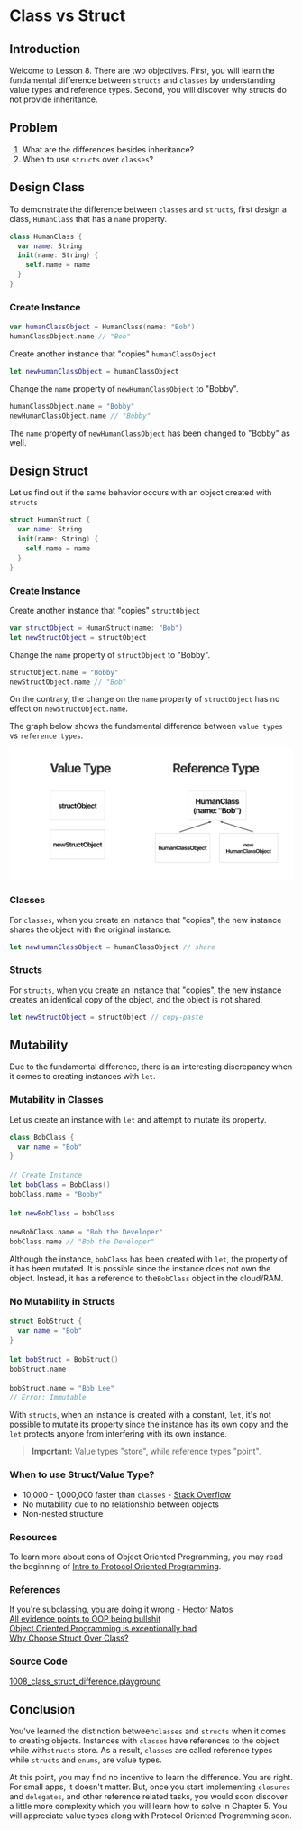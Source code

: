 # Class vs Struct

## Introduction
Welcome to Lesson 8. There are two objectives. First, you will learn the fundamental difference between `structs` and `classes` by understanding value types and reference types. Second, you will discover why structs do not provide inheritance.

## Problem
  1. What are the differences besides inheritance?
  2. When to use `structs` over `classes`?

## Design Class
To demonstrate the difference between `classes` and `structs`, first design a class, `HumanClass` that has a `name` property.

```swift
class HumanClass {
  var name: String
  init(name: String) {
    self.name = name
  }
}
```

### Create Instance

```swift
var humanClassObject = HumanClass(name: "Bob")
humanClassObject.name // "Bob"
```

Create another instance that "copies" `humanClassObject`

```swift
let newHumanClassObject = humanClassObject
```

Change the `name` property of `newHumanClassObject` to "Bobby".

```swift
humanClassObject.name = "Bobby"
newHumanClassObject.name // "Bobby"
```

The `name` property of `newHumanClassObject` has been changed to "Bobby" as well.


## Design Struct
Let us find out if the same behavior occurs with an object created with `structs`
```swift
struct HumanStruct {
  var name: String
  init(name: String) {
    self.name = name
  }
}
```
### Create Instance
Create another instance that "copies" `structObject`

```swift
var structObject = HumanStruct(name: "Bob")
let newStructObject = structObject
```

Change the `name` property of `structObject` to "Bobby".

```swift
structObject.name = "Bobby"
newStructObject.name // "Bob"
```

On the contrary, the change on the `name` property of `structObject` has no effect on `newStructObject.name`.


 The graph below shows the fundamental difference between `value types` vs `reference types`.

<img src="/course/swift-fundamentals/assets/refernece-value-type-difference.png" alt="The difference in value type and reference type"/>

### Classes
For `classes`, when you create an instance that "copies", the new instance shares the object with the original instance.

```swift
let newHumanClassObject = humanClassObject // share
```

### Structs
For `structs`, when you create an instance that "copies", the new instance creates an identical copy of the object, and the object is not shared.

```swift
let newStructObject = structObject // copy-paste
```

## Mutability
Due to the fundamental difference, there is an interesting discrepancy when it comes to creating instances with `let`.

### Mutability in Classes
Let us create an instance with `let` and attempt to mutate its property.

```swift
class BobClass {
  var name = "Bob"
}

// Create Instance
let bobClass = BobClass()
bobClass.name = "Bobby"

let newBobClass = bobClass

newBobClass.name = "Bob the Developer"
bobClass.name // "Bob the Developer"
```

Although the instance, `bobClass` has been created with `let`, the property of it has been mutated. It is possible since the instance does not own the object. Instead, it has a reference to the`BobClass` object in the cloud/RAM.

### No Mutability in Structs

```swift
struct BobStruct {
  var name = "Bob"
}

let bobStruct = BobStruct()
bobStruct.name

bobStruct.name = "Bob Lee"
// Error: Immutable
```

With `structs`, when an instance is created with a constant, `let`, it's not possible to mutate its property since the instance has its own copy and the `let` protects anyone from interfering with its own instance.

> **Important:** Value types "store", while reference types "point".  

### When to use Struct/Value Type?
 - 10,000 - 1,000,000 faster than `classes` - [Stack Overflow]
 - No mutability due to no relationship between objects
 - Non-nested structure

[Stack Overflow]: http://stackoverflow.com/questions/24232799/why-choose-struct-over-class/24232845


### Resources
To learn more about cons of Object Oriented Programming, you may read the beginning of [Intro to Protocol Oriented Programming].

[Intro to Protocol Oriented Programming]:  https://blog.bobthedeveloper.io/introduction-to-protocol-oriented-programming-in-swift-b358fe4974f

[Chapter 4]: /course/protocol-oriented-swift/introduction.md

### References
[If you're subclassing, you are doing it wrong - Hector Matos](https://krakendev.io/blog/subclassing-can-suck-and-heres-why)
<br>[All evidence points to OOP being bullshit](https://content.pivotal.io/blog/all-evidence-points-to-oop-being-bullshit)
<br>[Object Oriented Programming is exceptionally bad](https://www.leaseweb.com/labs/2015/08/object-oriented-programming-is-exceptionally-bad/)
<br> [Why Choose Struct Over Class?](http://stackoverflow.com/questions/24232799/why-choose-struct-over-class/24232845)
### Source Code
[1008_class_struct_difference.playground]

[1008_class_struct_difference.playground]:https://www.dropbox.com/sh/8996uqzt2334y4p/AACCyGZNVNoJC-7MzHo0ywn8a?dl=0


## Conclusion
You've learned the distinction between`classes` and `structs` when it comes to creating objects. Instances with `classes` have references to the object while with`structs` store. As a result, `classes` are called reference types while `structs` and `enums`, are value types.

At this point, you may find no incentive to learn the difference. You are right. For small apps, it doesn't matter. But, once you start implementing `closures` and `delegates`, and other reference related tasks,  you would soon discover a little more complexity which you will learn how to solve in Chapter 5. You will appreciate value types along with Protocol Oriented Programming soon.
